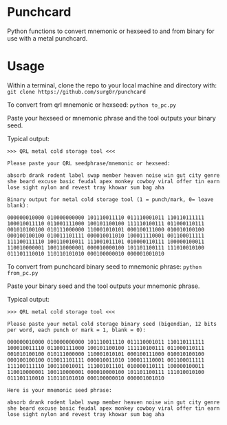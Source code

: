 # Punchcard
Python functions to convert mnemonic or hexseed to and from binary for use with a metal punchcard.

# Usage
Within a terminal, clone the repo to your local machine and directory with: `git clone https://github.com/surg0r/punchcard`

To convert from qrl mnemonic or hexseed: `python to_pc.py`

Paste your hexseed or mnemonic phrase and the tool outputs your binary seed.

Typical output:
```
>>> QRL metal cold storage tool <<<

Please paste your QRL seedphrase/mnemonic or hexseed:

absorb drank rodent label swap member heaven noise win gut city genre she beard excuse basic feudal apex monkey cowboy viral offer tin earn lose sight nylon and revest tray khowar sum bag aha

Binary output for metal cold storage tool (1 = punch/mark, 0= leave blank):

000000010000 010000000000 101110011110 011110001011 110110111111 100010011110 011001111000 100101100100 111110100111 011000110111 001010100100 010111000000 110001010101 000100111000 010010100100 000100100100 010011101111 000010011010 100011110001 001100011111 111100111110 100110010011 111001011101 010000110111 100000100011 110010000001 100110000001 000010000100 101101100111 111010010100 011101110010 110110101010 000100000010 000001001010
```

To convert from punchcard binary seed to mnemonic phrase: `python from_pc.py`

Paste your binary seed and the tool outputs your mnemonic phrase.

Typical output:
```
>>> QRL metal cold storage tool <<<

Please paste your metal cold storage binary seed (bigendian, 12 bits per word, each punch or mark = 1, blank = 0):

000000010000 010000000000 101110011110 011110001011 110110111111 100010011110 011001111000 100101100100 111110100111 011000110111 001010100100 010111000000 110001010101 000100111000 010010100100 000100100100 010011101111 000010011010 100011110001 001100011111 111100111110 100110010011 111001011101 010000110111 100000100011 110010000001 100110000001 000010000100 101101100111 111010010100 011101110010 110110101010 000100000010 000001001010

Here is your mnemonic seed phrase:

absorb drank rodent label swap member heaven noise win gut city genre she beard excuse basic feudal apex monkey cowboy viral offer tin earn lose sight nylon and revest tray khowar sum bag aha
```

